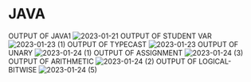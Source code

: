 # JAVA

OUTPUT OF JAVA1
![2023-01-21](https://user-images.githubusercontent.com/102512105/214052573-826359e8-6862-4098-97fb-f7b5c94110bb.png)
OUTPUT OF STUDENT VAR
![2023-01-23 (1)](https://user-images.githubusercontent.com/102512105/214054227-ecfb24e5-77f5-4db3-949d-38b640a3636e.png)
OUTPUT OF TYPECAST
![2023-01-23](https://user-images.githubusercontent.com/102512105/214056003-246a0889-e0d0-42a7-bb2e-cc704943a8a2.png)
OUTPUT OF UNARY
![2023-01-24 (1)](https://user-images.githubusercontent.com/102512105/214269990-67f2a04d-5288-4398-ace9-1b53399ee203.png)
OUTPUT OF ASSIGNMENT
![2023-01-24 (3)](https://user-images.githubusercontent.com/102512105/214279175-b39fbbc6-8afb-4e7f-9ae6-a5e4ed974005.png)
OUTPUT OF ARITHMETIC
![2023-01-24 (2)](https://user-images.githubusercontent.com/102512105/214279728-a9b04a2a-46fa-485b-aa1e-91e238840f00.png)
OUTPUT OF LOGICAL-BITWISE
![2023-01-24 (5)](https://user-images.githubusercontent.com/102512105/214350566-13b7c15c-f816-4678-8e97-ce5ed7947b94.png)





